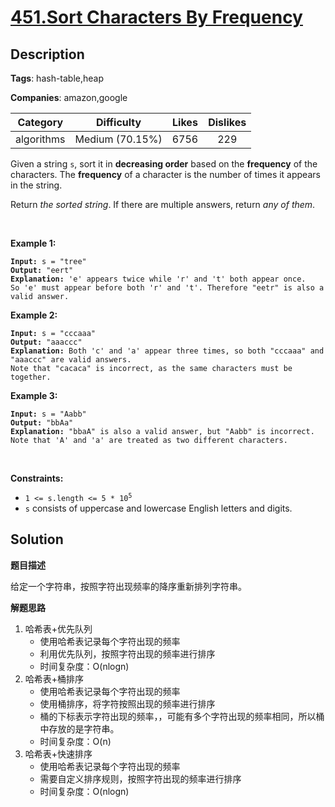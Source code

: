 # [451.Sort Characters By Frequency](https://leetcode.com/problems/sort-characters-by-frequency/description/)

## Description

**Tags**: hash-table,heap

**Companies**: amazon,google

|  Category  |   Difficulty    | Likes | Dislikes |
| :--------: | :-------------: | :---: | :------: |
| algorithms | Medium (70.15%) | 6756  |   229    |

<p>Given a string <code>s</code>, sort it in <strong>decreasing order</strong> based on the <strong>frequency</strong> of the characters. The <strong>frequency</strong> of a character is the number of times it appears in the string.</p>
<p>Return <em>the sorted string</em>. If there are multiple answers, return <em>any of them</em>.</p>
<p>&nbsp;</p>
<p><strong class="example">Example 1:</strong></p>
<pre><code><strong>Input:</strong> s = &quot;tree&quot;
<strong>Output:</strong> &quot;eert&quot;
<strong>Explanation:</strong> &#39;e&#39; appears twice while &#39;r&#39; and &#39;t&#39; both appear once.
So &#39;e&#39; must appear before both &#39;r&#39; and &#39;t&#39;. Therefore &quot;eetr&quot; is also a valid answer.</code></pre>
<p><strong class="example">Example 2:</strong></p>
<pre><code><strong>Input:</strong> s = &quot;cccaaa&quot;
<strong>Output:</strong> &quot;aaaccc&quot;
<strong>Explanation:</strong> Both &#39;c&#39; and &#39;a&#39; appear three times, so both &quot;cccaaa&quot; and &quot;aaaccc&quot; are valid answers.
Note that &quot;cacaca&quot; is incorrect, as the same characters must be together.</code></pre>
<p><strong class="example">Example 3:</strong></p>
<pre><code><strong>Input:</strong> s = &quot;Aabb&quot;
<strong>Output:</strong> &quot;bbAa&quot;
<strong>Explanation:</strong> &quot;bbaA&quot; is also a valid answer, but &quot;Aabb&quot; is incorrect.
Note that &#39;A&#39; and &#39;a&#39; are treated as two different characters.</code></pre>
<p>&nbsp;</p>
<p><strong>Constraints:</strong></p>
<ul>
  <li><code>1 &lt;= s.length &lt;= 5 * 10<sup>5</sup></code></li>
  <li><code>s</code> consists of uppercase and lowercase English letters and digits.</li>
</ul>

## Solution

**题目描述**

给定一个字符串，按照字符出现频率的降序重新排列字符串。

**解题思路**

1. 哈希表+优先队列
   - 使用哈希表记录每个字符出现的频率
   - 利用优先队列，按照字符出现的频率进行排序
   - 时间复杂度：O(nlogn)
2. 哈希表+桶排序
   - 使用哈希表记录每个字符出现的频率
   - 使用桶排序，将字符按照出现的频率进行排序
   - 桶的下标表示字符出现的频率，，可能有多个字符出现的频率相同，所以桶中存放的是字符串。
   - 时间复杂度：O(n)
3. 哈希表+快速排序
   - 使用哈希表记录每个字符出现的频率
   - 需要自定义排序规则，按照字符出现的频率进行排序
   - 时间复杂度：O(nlogn)
